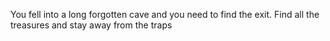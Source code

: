 You fell into a long forgotten cave and you need to find the exit. Find all the treasures and stay away from the traps